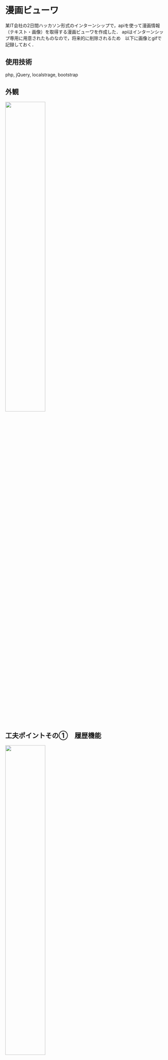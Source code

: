 # 漫画ビューワ
某IT会社の2日間ハッカソン形式のインターンシップで，apiを使って漫画情報（テキスト・画像）を取得する漫画ビューワを作成した．
apiはインターンシップ専用に用意されたものなので，将来的に削除されるため　以下に画像とgifで記録しておく．
## 使用技術
php, jQuery, localstrage, bootstrap
## 外観
<img src="https://github.com/KengoShimizu/manga/wiki/images/head.gif" width="50%">

## 工夫ポイントその①　履歴機能
<img src="https://github.com/KengoShimizu/manga/wiki/images/kuhuu1.gif" width="50%">

## 工夫ポイントその②　次の巻への遷移
<img src="https://github.com/KengoShimizu/manga/wiki/images/kuhuu2.gif" width="50%">

## 工夫ポイントその③　ページの先読み機能
